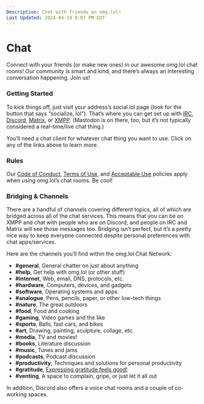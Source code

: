 ```yaml
---
Description: Chat with friends on omg.lol!
Last Updated: 2024-04-19 8:07 PM EDT
---
```


# Chat

Connect with your friends (or make new ones) in our awesome omg.lol chat rooms! Our community is smart and kind, and there’s always an interesting conversation happening. Join us!

### Getting Started

To kick things off, just visit your address’s social.lol page (look for the button that says “socialize, lol”). That’s where you can get set up with [IRC](/info/irc), [Discord](/info/irc), [Matrix](/info/matrix), or [XMPP](/info/xmpp). (Mastodon is on there, too, but it’s not typically considered a real-time/live chat thing.)

You’ll need a chat client for whatever chat thing you want to use. Click on any of the links above to learn more.

### Rules

Our [Code of Conduct](/info/code-of-conduct), [Terms of Use](/info/legal), and [Acceptable Use](/info/legal) policies apply when using omg.lol’s chat rooms. Be cool!

### Bridging & Channels

There are a handful of channels covering different topics, all of which are bridged across all of the chat services. This means that you can be on XMPP and chat with people who are on Discord, and people on IRC and Matrix will see those messages too. Bridging isn’t perfect, but it’s a pretty nice way to keep everyone connected despite personal preferences with chat apps/services.

Here are the channels you’ll find within the omg.lol Chat Network:

  * **#general**, General chatter on just about anything
  * **#help**, Get help with omg.lol (or other stuff)
  * **#internet**, Web, email, DNS, protocols, etc.
  * **#hardware**, Computers, devices, and gadgets
  * **#software**, Operating systems and apps 
  * **#analogue**, Pens, pencils, paper, or other low-tech things
  * **#nature**, The great outdoors
  * **#food**, Food and cooking
  * **#gaming**, Video games and the like
  * **#sports**, Balls, fast cars, and bikes
  * **#art**, Drawing, painting, sculpture, collage, etc.
  * **#media**, TV and movies!
  * **#books**, Literature discussion
  * **#music**, Tunes and jams
  * **#podcasts**, Podcast discussion
  * **#productivity**, Techniques and solutions for personal productivity
  * **#gratitude**, [Expressing gratitude feels good!](https://www.mindful.org/the-science-of-gratitude/)
  * **#venting**, A space to complain, gripe, or just let it all out
  
In addition, Discord also offers a voice chat rooms and a couple of co-working spaces.

